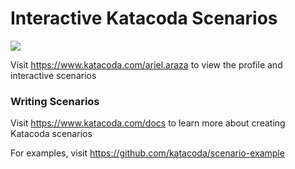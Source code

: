 # Interactive Katacoda Scenarios

[![](http://shields.katacoda.com/katacoda/ariel.araza/count.svg)](https://www.katacoda.com/ariel.araza "Get your profile on Katacoda.com")

Visit https://www.katacoda.com/ariel.araza to view the profile and interactive scenarios

### Writing Scenarios
Visit https://www.katacoda.com/docs to learn more about creating Katacoda scenarios

For examples, visit https://github.com/katacoda/scenario-example
